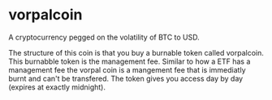 # vorpalcoin
A cryptocurrency pegged on the volatility of BTC to USD.

The structure of this coin is that you buy a burnable token called vorpalcoin. This burnabble token is the management fee. Similar to how a ETF has a management fee the vorpal coin is a mangement fee that is immediatly burnt and can't be transfered. The token gives you access day by day (expires at exactly midnight).
